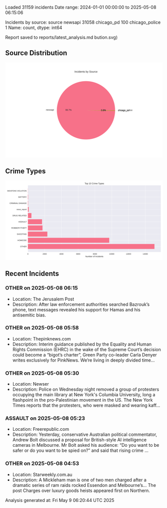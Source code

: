 
Loaded 31159 incidents
Date range: 2024-01-01 00:00:00 to 2025-05-08 06:15:06

Incidents by source:
source
newsapi           31058
chicago_pd          100
chicago_police        1
Name: count, dtype: int64

Report saved to reports/latest_analysis.md
bution.svg)

## Source Distribution
![Source Distribution](images/source_distribution.svg)

## Crime Types
![Crime Types](images/crime_types.svg)

## Recent Incidents

### OTHER on 2025-05-08 06:15
- Location: The Jerusalem Post
- Description: After law enforcement authorities searched Bazrouk’s phone, text messages revealed his support for Hamas and his antisemitic bias.


### OTHER on 2025-05-08 05:58
- Location: Thepinknews.com
- Description: Interim guidance published by the Equality and Human Rights Commission (EHRC) in the wake of the Supreme Court’s decision could become a “bigot’s charter”, Green Party co-leader Carla Denyer writes exclusively for PinkNews. We’re living in deeply divided time…


### OTHER on 2025-05-08 05:30
- Location: Newser
- Description: Police on Wednesday night removed a group of protesters occupying the main library at New York's Columbia University, long a flashpoint in the pro-Palestinian movement in the US. The New York Times reports that the protesters, who were masked and wearing kaff…


### ASSAULT on 2025-05-08 05:23
- Location: Freerepublic.com
- Description: Yesterday, conservative Australian political commentator, Andrew Bolt discussed a proposal for British-style AI intelligence cameras in Melbourne. Mr Bolt asked his audience: “Do you want to be safer or do you want to be spied on?” and said that rising crime …


### OTHER on 2025-05-08 04:53
- Location: Starweekly.com.au
- Description: A Mickleham man is one of two men charged after a dramatic series of ram raids rocked Essendon and Melbourne’s...
The post Charges over luxury goods heists appeared first on Northern.

Analysis generated at: Fri May  9 06:20:44 UTC 2025
